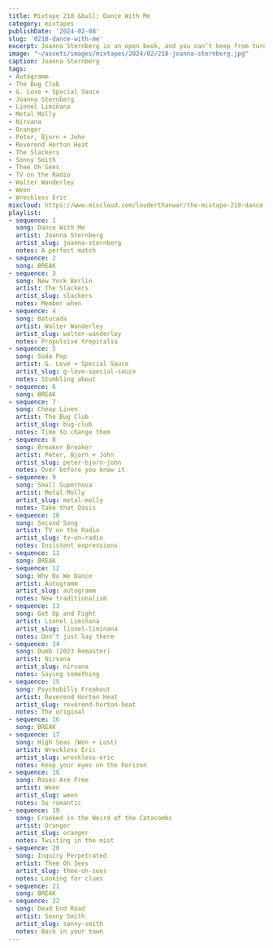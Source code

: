 ```yaml
---
title: Mixtape 218 &bull; Dance With Me
category: mixtapes
publishDate: '2024-02-08'
slug: '0218-dance-with-me'
excerpt: Joanna Sternberg is an open book, and you can’t keep from turning the pages.
image: "~/assets/images/mixtapes/2024/02/218-joanna-sternberg.jpg"
caption: Joanna Sternberg
tags:
- Autogramm
- The Bug Club
- G. Love + Special Sauce
- Joanna Sternberg
- Lionel Limiñana
- Metal Molly
- Nirvana
- Oranger
- Peter, Bjorn + John
- Reverend Horton Heat
- The Slackers
- Sonny Smith
- Thee Oh Sees
- TV on the Radio
- Walter Wanderley
- Ween
- Wreckless Eric
mixcloud: https://www.mixcloud.com/louderthanwar/the-mixtape-218-dance-with-me-2024-02-08/
playlist:
- sequence: 1
  song: Dance With Me
  artist: Joanna Sternberg
  artist_slug: joanna-sternberg
  notes: A perfect match
- sequence: 2
  song: BREAK
- sequence: 3
  song: New York Berlin
  artist: The Slackers
  artist_slug: slackers
  notes: Member when
- sequence: 4
  song: Batucada
  artist: Walter Wanderley
  artist_slug: walter-wanderley
  notes: Propulsive tropicalia
- sequence: 5
  song: Soda Pop
  artist: G. Love + Special Sauce
  artist_slug: g-love-special-sauce
  notes: Stumbling about
- sequence: 6
  song: BREAK
- sequence: 7
  song: Cheap Linen
  artist: The Bug Club
  artist_slug: bug-club
  notes: Time to change them
- sequence: 8
  song: Breaker Breaker
  artist: Peter, Bjorn + John
  artist_slug: peter-bjorn-john
  notes: Over before you know it
- sequence: 9
  song: Small Supernova
  artist: Metal Molly
  artist_slug: metal-molly
  notes: Take that Oasis
- sequence: 10
  song: Second Song
  artist: TV on the Radio
  artist_slug: tv-on-radio
  notes: Insistent expressions
- sequence: 11
  song: BREAK
- sequence: 12
  song: Why Do We Dance
  artist: Autogramm
  artist_slug: autogramm
  notes: New traditionalism
- sequence: 13
  song: Get Up and Fight
  artist: Lionel Limiñana
  artist_slug: lionel-liminana
  notes: Don’t just lay there
- sequence: 14
  song: Dumb (2023 Remaster)
  artist: Nirvana
  artist_slug: nirvana
  notes: Saying something
- sequence: 15
  song: Psychobilly Freakout
  artist: Reverend Horton Heat
  artist_slug: reverend-horton-heat
  notes: The original
- sequence: 16
  song: BREAK
- sequence: 17
  song: High Seas (Won + Lost)
  artist: Wreckless Eric
  artist_slug: wreckless-eric
  notes: Keep your eyes on the horizon
- sequence: 18
  song: Roses Are Free
  artist: Ween
  artist_slug: ween
  notes: So romantic
- sequence: 19
  song: Crooked in the Weird of the Catacombs
  artist: Oranger
  artist_slug: oranger
  notes: Twisting in the mist
- sequence: 20
  song: Inquiry Perpetrated
  artist: Thee Oh Sees
  artist_slug: thee-oh-sees
  notes: Looking for clues
- sequence: 21
  song: BREAK
- sequence: 22
  song: Dead End Road
  artist: Sonny Smith
  artist_slug: sonny-smith
  notes: Back in your town
---
```


